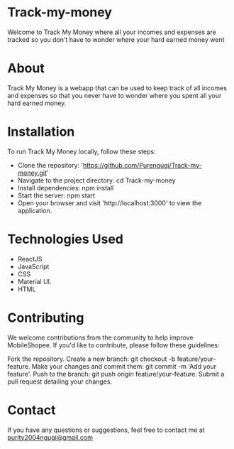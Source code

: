 # Track-my-money

Welcome to Track My Money where all your incomes and expenses are tracked so you don't have to wonder where your hard earned money went

# About

Track My Money is a webapp that can be used to keep track of all incomes and expenses so that you never have to wonder where you spent all your hard earned money.

# Installation

To run Track My Money locally, follow these steps:

- Clone the repository: 'https://github.com/Purengugi/Track-my-money.git'
- Navigate to the project directory: cd Track-my-money
- Install dependencies: npm install
- Start the server: npm start
- Open your browser and visit 'http://localhost:3000' to view the application.

# Technologies Used 

- ReactJS
- JavaScript
- CSS 
- Material UI.
- HTML

# Contributing
We welcome contributions from the community to help improve MobileShopee. If you'd like to contribute, please follow these guidelines:

Fork the repository.
Create a new branch: git checkout -b feature/your-feature.
Make your changes and commit them: git commit -m 'Add your feature'.
Push to the branch: git push origin feature/your-feature.
Submit a pull request detailing your changes.

# Contact
If you have any questions or suggestions, feel free to contact me at purity2004ngugi@gmail.com
